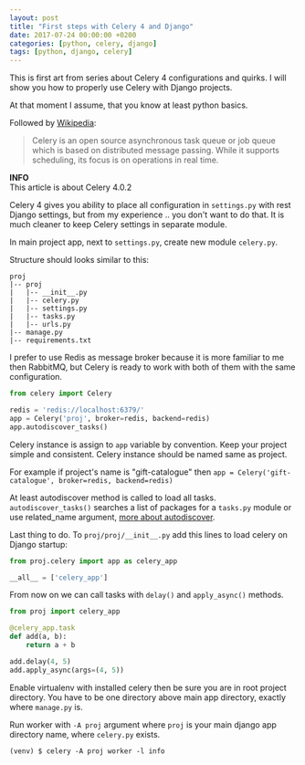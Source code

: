 ```yaml
---
layout: post
title: "First steps with Celery 4 and Django"
date: 2017-07-24 00:00:00 +0200
categories: [python, celery, django]
tags: [python, django, celery]
---
```


This is first art from series about Celery 4 configurations and quirks.
I will show you how to properly use Celery with Django projects.

At that moment I assume, that you know at least python basics.

Followed by [Wikipedia](https://en.wikipedia.org/wiki/Celery_(software)):

> Celery is an open source asynchronous task queue or job queue which is based
> on distributed message passing. While it supports scheduling, its focus is on
> operations in real time.

<div class="alert alert-info">
    <i class="fas fa-info-circle"></i> <strong>INFO</strong><br> This article is about Celery 4.0.2
</div>

Celery 4 gives you ability to place all configuration in `settings.py` with rest Django
settings, but from my experience .. you don't want to do that. It is much cleaner to
keep Celery settings in separate module.

In main project app, next to `settings.py`, create new module `celery.py`.

Structure should looks similar to this:

```
proj
|-- proj
|   |-- __init__.py
|   |-- celery.py
|   |-- settings.py
|   |-- tasks.py
|   |-- urls.py
|-- manage.py
|-- requirements.txt
```

I prefer to use Redis as message broker because it is more familiar to me then RabbitMQ,
but Celery is ready to work with both of them with the same configuration.

```python
from celery import Celery

redis = 'redis://localhost:6379/'
app = Celery('proj', broker=redis, backend=redis)
app.autodiscover_tasks()
```

Celery instance is assign to `app` variable by convention.
Keep your project simple and consistent. Celery instance should be named same as project.

For example if project's name is "gift-catalogue" then
`app = Celery('gift-catalogue', broker=redis, backend=redis)`

At least autodiscover method is called to load all tasks. `autodiscover_tasks()` searches
a list of packages for a `tasks.py` module or use related_name argument,
[more about autodiscover](http://docs.celeryproject.org/en/latest/reference/celery.html#celery.Celery.autodiscover_tasks).

Last thing to do. To `proj/proj/__init__.py` add this lines to load celery on Django startup:

```python
from proj.celery import app as celery_app

__all__ = ['celery_app']
```

From now on we can call tasks with `delay()` and `apply_async()` methods.

```python
from proj import celery_app

@celery_app.task
def add(a, b):
    return a + b

add.delay(4, 5)
add.apply_async(args=(4, 5))
```

Enable virtualenv with installed celery then be sure you are in root project directory.
You have to be one directory above main app directory, exactly where `manage.py` is.

Run worker with `-A proj` argument where `proj` is your main django app directory name,
where `celery.py` exists.

```console
(venv) $ celery -A proj worker -l info
```
